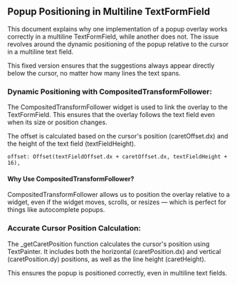 ## Popup Positioning in Multiline TextFormField

This document explains why one implementation of a popup overlay works correctly in a multiline TextFormField, while another does not. The issue revolves around the dynamic positioning of the popup relative to the cursor in a multiline text field.

This fixed version ensures that the suggestions always appear directly below the cursor, no matter how many lines the text spans.

### Dynamic Positioning with CompositedTransformFollower:

The CompositedTransformFollower widget is used to link the overlay to the TextFormField. This ensures that the overlay follows the text field even when its size or position changes.

The offset is calculated based on the cursor's position (caretOffset.dx) and the height of the text field (textFieldHeight).

```
offset: Offset(textFieldOffset.dx + caretOffset.dx, textFieldHeight + 16),
```

#### Why Use CompositedTransformFollower?

CompositedTransformFollower allows us to position the overlay relative to a widget, even if the widget moves, scrolls, or resizes — which is perfect for things like autocomplete popups.

### Accurate Cursor Position Calculation:

The \_getCaretPosition function calculates the cursor's position using TextPainter. It includes both the horizontal (caretPosition.dx) and vertical (caretPosition.dy) positions, as well as the line height (caretHeight).

This ensures the popup is positioned correctly, even in multiline text fields.
